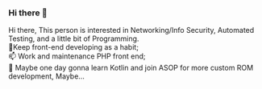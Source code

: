 ### Hi there 👋

Hi there, This person is interested in Networking/Info Security, Automated Testing, and a little bit of Programming. <br>
🌱Keep front-end developing as a habit; <br>
📫 Work and maintenance PHP front end;<br>
💬 Maybe one day gonna learn Kotlin and join ASOP for more custom ROM development, Maybe...<br>
<!--
**lantisky/lantisky** is a ✨ _special_ ✨ repository because its `README.md` (this file) appears on your GitHub profile.

Here are some ideas to get you started:

- 🔭 I’m currently working on ...
- 🌱 I’m currently learning ...
- 👯 I’m looking to collaborate on ...
- 🤔 I’m looking for help with ...
- 💬 Ask me about ...
- 📫 How to reach me: ...
- 😄 Pronouns: ...
- ⚡ Fun fact: ...
-->
